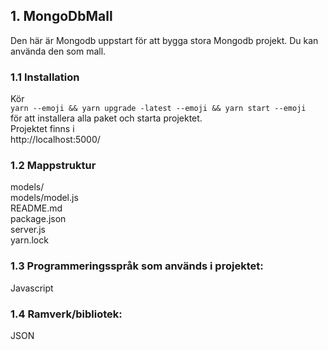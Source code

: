 ## 1. MongoDbMall
Den här är Mongodb uppstart för att bygga stora Mongodb projekt. Du kan använda den som mall.
### 1.1 Installation
Kör <br />
`yarn --emoji && yarn upgrade -latest --emoji && yarn start --emoji` <br>
för att installera alla paket och starta projektet. 
<br />
Projektet finns i <br />
http://localhost:5000/ <br />
### 1.2 Mappstruktur
models/<br />
models/model.js<br />
README.md<br />
package.json<br />
server.js<br />
yarn.lock<br />
### 1.3 Programmeringsspråk som används i projektet:
Javascript<br />
### 1.4 Ramverk/bibliotek:
JSON<br />
